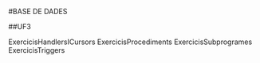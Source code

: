 #BASE DE DADES

##UF3 

ExercicisHandlersICursors
ExercicisProcediments
ExercicisSubprogrames
ExercicisTriggers